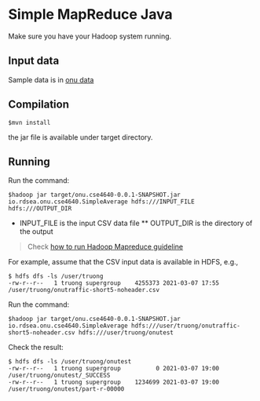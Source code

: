 # Simple MapReduce Java

Make sure you have your Hadoop system running.

## Input data

Sample data is in [onu data](../../../data/onudata/README.md)

## Compilation
```
$mvn install

```
the jar file is available under target directory.

## Running

Run the command:

```
$hadoop jar target/onu.cse4640-0.0.1-SNAPSHOT.jar io.rdsea.onu.cse4640.SimpleAverage hdfs:///INPUT_FILE hdfs:///OUTPUT_DIR
```
* INPUT_FILE is the input CSV data file
** OUTPUT_DIR is the directory of the output
>Check [how to run Hadoop Mapreduce guideline](https://hadoop.apache.org/docs/current/hadoop-mapreduce-client/hadoop-mapreduce-client-core/MapReduceTutorial.html)

For example, assume that the CSV input data is available in HDFS, e.g.,
```
$ hdfs dfs -ls /user/truong
-rw-r--r--   1 truong supergroup    4255373 2021-03-07 17:55 /user/truong/onutraffic-short5-noheader.csv
```
Run the command:
```
$hadoop jar target/onu.cse4640-0.0.1-SNAPSHOT.jar io.rdsea.onu.cse4640.SimpleAverage hdfs:///user/truong/onutraffic-short5-noheader.csv hdfs:///user/truong/onutest
```

Check the result:
```
$ hdfs dfs -ls /user/truong/onutest
-rw-r--r--   1 truong supergroup          0 2021-03-07 19:00 /user/truong/onutest/_SUCCESS
-rw-r--r--   1 truong supergroup    1234699 2021-03-07 19:00 /user/truong/onutest/part-r-00000
```

